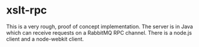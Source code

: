 xslt-rpc
========

This is a very rough, proof of concept implementation. The server is in Java which can receive requests on a RabbitMQ RPC channel.
There is a node.js client and a node-webkit client.

